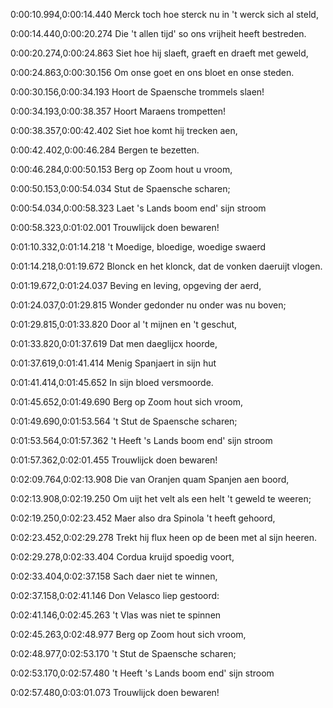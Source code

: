 

0:00:10.994,0:00:14.440
Merck toch hoe sterck nu in 't werck sich al steld,

0:00:14.440,0:00:20.274
Die 't allen tijd' so ons vrijheit heeft bestreden.

0:00:20.274,0:00:24.863
Siet hoe hij slaeft, graeft en draeft met geweld,

0:00:24.863,0:00:30.156
Om onse goet en ons bloet en onse steden.

0:00:30.156,0:00:34.193
Hoort de Spaensche trommels slaen!

0:00:34.193,0:00:38.357
Hoort Maraens trompetten!

0:00:38.357,0:00:42.402
Siet hoe komt hij trecken aen,

0:00:42.402,0:00:46.284
Bergen te bezetten.

0:00:46.284,0:00:50.153
Berg op Zoom hout u vroom,

0:00:50.153,0:00:54.034
Stut de Spaensche scharen;

0:00:54.034,0:00:58.323
Laet 's Lands boom end' sijn stroom

0:00:58.323,0:01:02.001
Trouwlijck doen bewaren!

0:01:10.332,0:01:14.218
't Moedige, bloedige, woedige swaerd

0:01:14.218,0:01:19.672
Blonck en het klonck, dat de vonken daeruijt vlogen.

0:01:19.672,0:01:24.037
Beving en leving, opgeving der aerd,

0:01:24.037,0:01:29.815
Wonder gedonder nu onder was nu boven;

0:01:29.815,0:01:33.820
Door al 't mijnen en 't geschut,

0:01:33.820,0:01:37.619
Dat men daeglijcx hoorde,

0:01:37.619,0:01:41.414
Menig Spanjaert in sijn hut

0:01:41.414,0:01:45.652
In sijn bloed versmoorde.

0:01:45.652,0:01:49.690
Berg op Zoom hout sich vroom,

0:01:49.690,0:01:53.564
't Stut de Spaensche scharen;

0:01:53.564,0:01:57.362
't Heeft 's Lands boom end' sijn stroom

0:01:57.362,0:02:01.455
Trouwlijck doen bewaren!

0:02:09.764,0:02:13.908
Die van Oranjen quam Spanjen aen boord,

0:02:13.908,0:02:19.250
Om uijt het velt als een helt 't geweld te weeren;

0:02:19.250,0:02:23.452
Maer also dra Spinola 't heeft gehoord,

0:02:23.452,0:02:29.278
Trekt hij flux heen op de been met al sijn heeren.

0:02:29.278,0:02:33.404
Cordua kruijd spoedig voort,

0:02:33.404,0:02:37.158
Sach daer niet te winnen,

0:02:37.158,0:02:41.146
Don Velasco liep gestoord:

0:02:41.146,0:02:45.263
't Vlas was niet te spinnen

0:02:45.263,0:02:48.977
Berg op Zoom hout sich vroom,

0:02:48.977,0:02:53.170
't Stut de Spaensche scharen;

0:02:53.170,0:02:57.480
't Heeft 's Lands boom end' sijn stroom

0:02:57.480,0:03:01.073
Trouwlijck doen bewaren!

